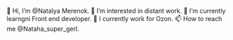 👋 Hi, I’m @Natalya Merenok.
👀 I’m interested in distant work.
🌱 I’m currently learngni Front end developer.
💞 I currently work for Ozon.
📫 How to reach me @Nataha_super_gerl.
